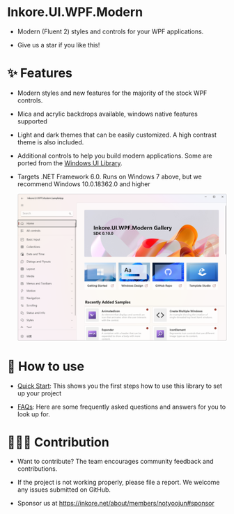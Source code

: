 # Inkore.UI.WPF.Modern

- Modern (Fluent 2) styles and controls for your WPF applications.

- Give us a star if you like this!

# ✨ Features

* Modern styles and new features for the majority of the stock WPF controls.
  
* Mica and acrylic backdrops available, windows native features supported

* Light and dark themes that can be easily customized. A high contrast theme is also included.

* Additional controls to help you build modern applications. Some are ported from the [Windows UI Library](https://github.com/microsoft/microsoft-ui-xaml).

* Targets .NET Framework 6.0. Runs on Windows 7 above, but we recommend Windows 10.0.18362.0 and higher

   ![Home of the SampleApp (Light theme)](materials/docs/images/screenshot_home.png "Home of the SampleApp (Light theme)")

# 🤔 How to use

- [Quick Start](https://github.com/InkoreStudios/UI.WPF.Modern/blob/main/materials/docs/Quick%20Start.md): This shows you the first steps how to use this library to set up your project

- [FAQs](https://github.com/InkoreStudios/UI.WPF.Modern/blob/main/materials/docs/FAQs.md): Here are some frequently asked questions and answers for you to look up for.

# 🙋🏻‍♂️ Contribution

- Want to contribute? The team encourages community feedback and contributions.

- If the project is not working properly, please file a report. We welcome any issues submitted on GitHub.
- Sponsor us at https://inkore.net/about/members/notyoojun#sponsor
